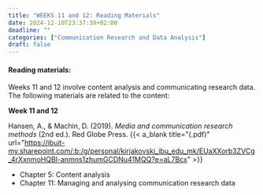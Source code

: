 ```yaml
---
title: "WEEKS 11 and 12: Reading Materials"
date: 2024-12-10T23:37:39+02:00
deadline: ""
categories: ["Communication Research and Data Analysis"]
draft: false
---
```


#### Reading materials:

Weeks 11 and 12 involve content analysis and communicating research data. The following materials are related to the content:

**Week 11 and 12**

Hansen, A., & Machin, D. (2019). *Media and communication research methods* (2nd ed.). Red Globe Press. {{< a_blank title="(.pdf)" url="https://ibuit-my.sharepoint.com/:b:/g/personal/kirjakovski_ibu_edu_mk/EUaXXorb3ZVCg_4rXxnmoHQBI-anmns1zhumGCDNu41MQQ?e=aL7Bcx" >}}

* Chapter 5: Content analysis
* Chapter 11: Managing and analysing communication research data